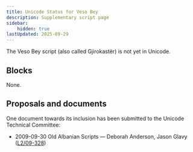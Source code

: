 ```yaml
---
title: Unicode Status for Veso Bey
description: Supplementary script page
sidebar:
    hidden: true
lastUpdated: 2025-09-29
---
```


The Veso Bey script (also called Gjirokastër) is not yet in Unicode.

## Blocks

None.

## Proposals and documents

One document towards its inclusion has been submitted to the Unicode Technical Committee:
- 2009-09-30 Old Albanian Scripts — Deborah Anderson, Jason Glavy ([L2/09-328](http://www.unicode.org/cgi-bin/GetMatchingDocs.pl?L2/09-328))

